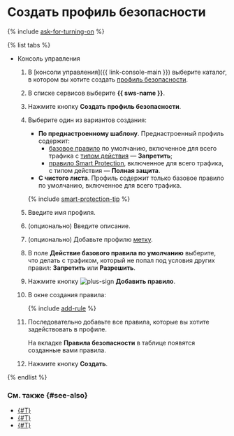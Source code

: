 # Создать профиль безопасности

{% include [ask-for-turning-on](../../_includes/smartwebsecurity/ask-for-turning-on.md) %}

{% list tabs %}

- Консоль управления

  1. В [консоли управления]({{ link-console-main }}) выберите каталог, в котором вы хотите создать [профиль безопасности](../concepts/profiles.md).
  1. В списке сервисов выберите **{{ sws-name }}**.
  1. Нажмите кнопку **Создать профиль безопасности**.
  1. Выберите один из вариантов создания:
      * **По преднастроенному шаблону**. Преднастроенный профиль содержит:
        * [базовое правило](../concepts/rules.md#base-rules) по умолчанию, включенное для всего трафика с [типом действия](../concepts/rules.md#rule-action) — **Запретить**;
        * [правило Smart Protection](../concepts/rules.md#smart-protection-rules), включенное для всего трафика, с типом действия — **Полная защита**.
      * **С чистого листа**. Профиль содержит только базовое правило по умолчанию, включенное для всего трафика.  

      {% include [smart-protection-tip](../../_includes/smartwebsecurity/smart-protection-tip.md) %}

  1. Введите имя профиля.
  1. (опционально) Введите описание.
  1. (опционально) Добавьте профилю [метку](../../resource-manager/concepts/labels.md).
  1. В поле **Действие базового правила по умолчанию** выберите, что делать с трафиком, который не попал под условия других правил: **Запретить** или **Разрешить**.
  1. Нажмите кнопку ![plus-sign](../../_assets/plus-sign.svg) **Добавить правило**.
  1. В окне создания правила:

      {% include [add-rule](../../_includes/smartwebsecurity/add-rule.md) %}

  1. Последовательно добавьте все правила, которые вы хотите задействовать в профиле.
        
      На вкладке **Правила безопасности** в таблице появятся созданные вами правила.      
  1. Нажмите кнопку **Создать**.

{% endlist %}

### См. также {#see-also}

* [{#T}](host-connect.md)
* [{#T}](profile-update.md)
* [{#T}](profile-delete.md)